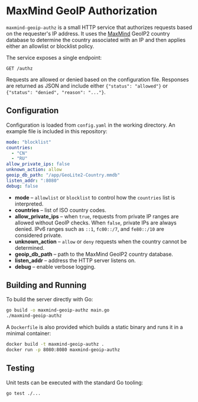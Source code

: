 # MaxMind GeoIP Authorization

`maxmind-geoip-authz` is a small HTTP service that authorizes requests based on the
requester's IP address. It uses the [MaxMind](https://www.maxmind.com) GeoIP2
country database to determine the country associated with an IP and then
applies either an allowlist or blocklist policy.

The service exposes a single endpoint:

```
GET /authz
```

Requests are allowed or denied based on the configuration file. Responses are
returned as JSON and include either `{"status": "allowed"}` or
`{"status": "denied", "reason": "..."}`.

## Configuration

Configuration is loaded from `config.yaml` in the working directory. An example
file is included in this repository:

```yaml
mode: "blocklist"
countries:
  - "CN"
  - "RU"
allow_private_ips: false
unknown_action: allow
geoip_db_path: "/app/GeoLite2-Country.mmdb"
listen_addr: ":8080"
debug: false
```

- **mode** – `allowlist` or `blocklist` to control how the `countries` list is
  interpreted.
- **countries** – list of ISO country codes.
- **allow_private_ips** – when `true`, requests from private IP ranges are
  allowed without GeoIP checks. When `false`, private IPs are always denied.
  IPv6 ranges such as `::1`, `fc00::/7`, and `fe80::/10` are considered
  private.
- **unknown_action** – `allow` or `deny` requests when the country cannot be determined.
- **geoip_db_path** – path to the MaxMind GeoIP2 country database.
- **listen_addr** – address the HTTP server listens on.
- **debug** – enable verbose logging.

## Building and Running

To build the server directly with Go:

```bash
go build -o maxmind-geoip-authz main.go
./maxmind-geoip-authz
```

A `Dockerfile` is also provided which builds a static binary and runs it in a
minimal container:

```bash
docker build -t maxmind-geoip-authz .
docker run -p 8080:8080 maxmind-geoip-authz
```

## Testing

Unit tests can be executed with the standard Go tooling:

```bash
go test ./...
```

